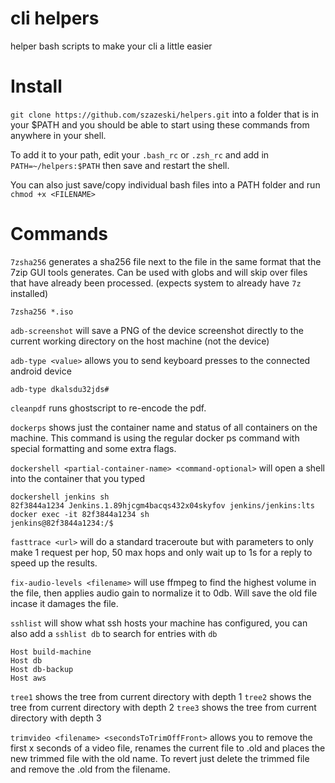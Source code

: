 # cli helpers
helper bash scripts to make your cli a little easier


# Install
`git clone https://github.com/szazeski/helpers.git`
into a folder that is in your $PATH and you should be able to start using these commands from anywhere in your shell.

To add it to your path, edit your `.bash_rc` or `.zsh_rc` and add in `PATH=~/helpers:$PATH` then save and restart the shell.

You can also just save/copy individual bash files into a PATH folder and run `chmod +x <FILENAME>`


# Commands

`7zsha256` generates a sha256 file next to the file in the same format that the 7zip GUI tools generates. Can be used with globs and will skip over files that have already been processed. (expects system to already have `7z` installed)
```
7zsha256 *.iso
```

`adb-screenshot` will save a PNG of the device screenshot directly to the current working directory on the host machine (not the device)

`adb-type <value>` allows you to send keyboard presses to the connected android device
```
adb-type dkalsdu32jds#
```

`cleanpdf` runs ghostscript to re-encode the pdf. 

`dockerps` shows just the container name and status of all containers on the machine. This command is using the regular docker ps command with special formatting and some extra flags.


`dockershell <partial-container-name> <command-optional>` will open a shell into the container that you typed
```
dockershell jenkins sh
82f3844a1234 Jenkins.1.89hjcgm4bacqs432x04skyfov jenkins/jenkins:lts
docker exec -it 82f3844a1234 sh
jenkins@82f3844a1234:/$
```

`fasttrace <url>` will do a standard traceroute but with parameters to only make 1 request per hop, 50 max hops and only wait up to 1s for a reply to speed up the results.

`fix-audio-levels <filename>` will use ffmpeg to find the highest volume in the file, then applies audio gain to normalize it to 0db. Will save the old file incase it damages the file.


`sshlist` will show what ssh hosts your machine has configured, you can also add a `sshlist db` to search for entries with `db`

```
Host build-machine
Host db
Host db-backup
Host aws
```

`tree1` shows the tree from current directory with depth 1
`tree2` shows the tree from current directory with depth 2
`tree3` shows the tree from current directory with depth 3

`trimvideo <filename> <secondsToTrimOffFront>` allows you to remove the first x seconds of a video file, renames the current file to <filename>.old and places the new trimmed file with the old name. To revert just delete the trimmed file and remove the .old from the filename. 
